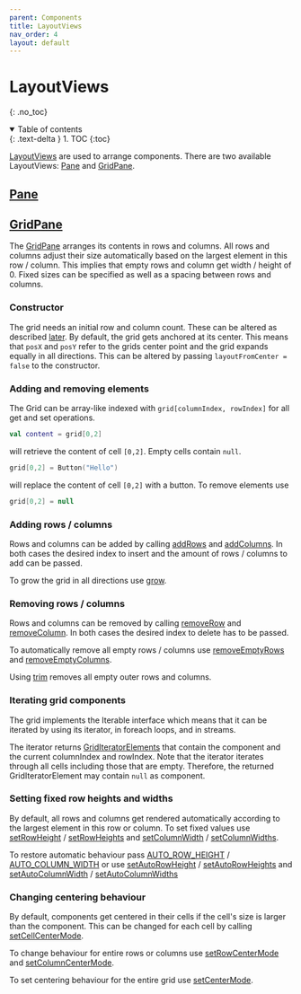 ```yaml
---
parent: Components
title: LayoutViews
nav_order: 4
layout: default
---
```


[LayoutViewDoc]: https://tudo-aqua.github.io/bgw/kotlin-docs/bgw-core/tools.aqua.bgw.components.layoutviews/-layout-view/index.html
[PaneDoc]: https://tudo-aqua.github.io/bgw/kotlin-docs/bgw-core/tools.aqua.bgw.components.layoutviews/-pane/index.html
[GridPaneDoc]: https://tudo-aqua.github.io/bgw/kotlin-docs/bgw-core/tools.aqua.bgw.components.layoutviews/-grid-pane/index.html
[addRowsDoc]: https://tudo-aqua.github.io/bgw/kotlin-docs/bgw-core/tools.aqua.bgw.components.layoutviews/-grid-pane/add-rows.html
[addColumnsDoc]: https://tudo-aqua.github.io/bgw/kotlin-docs/bgw-core/tools.aqua.bgw.components.layoutviews/-grid-pane/add-columns.html
[growDoc]: https://tudo-aqua.github.io/bgw/kotlin-docs/bgw-core/tools.aqua.bgw.components.layoutviews/-grid-pane/grow.html

[removeRowDoc]: https://tudo-aqua.github.io/bgw/kotlin-docs/bgw-core/tools.aqua.bgw.components.layoutviews/-grid-pane/remove-row.html
[removeColumnDoc]: https://tudo-aqua.github.io/bgw/kotlin-docs/bgw-core/tools.aqua.bgw.components.layoutviews/-grid-pane/remove-column.html
[removeEmptyRowsDoc]: https://tudo-aqua.github.io/bgw/kotlin-docs/bgw-core/tools.aqua.bgw.components.layoutviews/-grid-pane/remove-empty-rows.html
[removeEmptyColumnsDoc]: https://tudo-aqua.github.io/bgw/kotlin-docs/bgw-core/tools.aqua.bgw.components.layoutviews/-grid-pane/remove-empty-columns.html
[trimDoc]: https://tudo-aqua.github.io/bgw/kotlin-docs/bgw-core/tools.aqua.bgw.components.layoutviews/-grid-pane/trim.html

[setRowHeightDoc]: https://tudo-aqua.github.io/bgw/kotlin-docs/bgw-core/tools.aqua.bgw.components.layoutviews/-grid-pane/set-row-height.html
[setRowHeightsDoc]: https://tudo-aqua.github.io/bgw/kotlin-docs/bgw-core/tools.aqua.bgw.components.layoutviews/-grid-pane/set-row-heights.html
[setColumnWidthDoc]: https://tudo-aqua.github.io/bgw/kotlin-docs/bgw-core/tools.aqua.bgw.components.layoutviews/-grid-pane/set-column-width.html
[setColumnWidthsDoc]: https://tudo-aqua.github.io/bgw/kotlin-docs/bgw-core/tools.aqua.bgw.components.layoutviews/-grid-pane/set-column-widths.html

[setAutoRowHeightDoc]: https://tudo-aqua.github.io/bgw/kotlin-docs/bgw-core/tools.aqua.bgw.components.layoutviews/-grid-pane/set-auto-row-height.html
[setAutoRowHeightsDoc]: https://tudo-aqua.github.io/bgw/kotlin-docs/bgw-core/tools.aqua.bgw.components.layoutviews/-grid-pane/set-auto-row-heights.html
[setAutoColumnWidthDoc]: https://tudo-aqua.github.io/bgw/kotlin-docs/bgw-core/tools.aqua.bgw.components.layoutviews/-grid-pane/set-auto-column-width.html
[setAutoColumnWidthsDoc]: https://tudo-aqua.github.io/bgw/kotlin-docs/bgw-core/tools.aqua.bgw.components.layoutviews/-grid-pane/set-auto-column-widths.html

[setCellCenterModeDoc]: https://tudo-aqua.github.io/bgw/kotlin-docs/bgw-core/tools.aqua.bgw.components.layoutviews/-grid-pane/set-cell-center-mode.html
[setRowCenterModeDoc]: https://tudo-aqua.github.io/bgw/kotlin-docs/bgw-core/tools.aqua.bgw.components.layoutviews/-grid-pane/set-row-center-mode.html
[setColumnCenterModeDoc]: https://tudo-aqua.github.io/bgw/kotlin-docs/bgw-core/tools.aqua.bgw.components.layoutviews/-grid-pane/set-column-center-mode.html
[setCenterModeDoc]: https://tudo-aqua.github.io/bgw/kotlin-docs/bgw-core/tools.aqua.bgw.components.layoutviews/-grid-pane/set-center-mode.html

[GridIteratorElementDoc]: https://tudo-aqua.github.io/bgw/kotlin-docs/bgw-core/tools.aqua.bgw.util/-grid-iterator-element/index.html
[AUTO_ROW_HEIGHT]:https://tudo-aqua.github.io/bgw/kotlin-docs/bgw-core/tools.aqua.bgw.components.layoutviews/-grid-pane/-companion/-r-o-w_-h-e-i-g-h-t_-a-u-t-o.html
[AUTO_COLUMN_WIDTH]: https://tudo-aqua.github.io/bgw/kotlin-docs/bgw-core/tools.aqua.bgw.components.layoutviews/-grid-pane/-companion/-c-o-l-u-m-n_-w-i-d-t-h_-a-u-t-o.html
# LayoutViews

{: .no_toc}
<details open markdown="block">
  <summary>
    Table of contents
  </summary>
  {: .text-delta }
1. TOC
{:toc}
</details>

[LayoutViews][LayoutViewDoc] are used to arrange components.
There are two available LayoutViews: [Pane](#pane) and [GridPane](#gridpane).

## [Pane][PaneDoc]



## [GridPane][GridPaneDoc]
The [GridPane][GridPaneDoc] arranges its contents in rows and columns. 
All rows and columns adjust their size automatically based on the largest element in this row / column. 
This implies that empty rows and column get width / height of 0. 
Fixed sizes can be specified as well as a spacing between rows and columns.

### Constructor
The grid needs an initial row and column count. 
These can be altered as described [later](#adding-rows--columns).
By default, the grid gets anchored at its center. 
This means that ``posX`` and ``posY`` refer to the grids center point and the grid expands equally in all directions.
This can be altered by passing ``layoutFromCenter = false`` to the constructor.

### Adding and removing elements
The Grid can be array-like indexed with ``grid[columnIndex, rowIndex]`` for all get and set operations.<br>
````kotlin
val content = grid[0,2]
````
will retrieve the content of cell ``[0,2]``. Empty cells contain ``null``.

````kotlin
grid[0,2] = Button("Hello")
````
will replace the content of cell ``[0,2]`` with a button. To remove elements use
````kotlin
grid[0,2] = null
````

### Adding rows / columns
Rows and columns can be added by calling [addRows][addRowsDoc] and [addColumns][addColumnsDoc].
In both cases the desired index to insert and the amount of rows / columns to add can be passed.

To grow the grid in all directions use [grow][growDoc].

### Removing rows / columns
Rows and columns can be removed by calling [removeRow][removeRowDoc] and [removeColumn][removeColumnDoc].
In both cases the desired index to delete has to be passed.

To automatically remove all empty rows / columns use [removeEmptyRows][removeEmptyRowsDoc]
 and [removeEmptyColumns][removeEmptyColumnsDoc].

Using [trim][trimDoc] removes all empty outer rows and columns.

### Iterating grid components
The grid implements the Iterable interface which means that it can be iterated by using its iterator, in foreach loops, and in streams.

The iterator returns [GridIteratorElements][GridIteratorElementDoc] that contain the component and the current columnIndex and rowIndex.
Note that the iterator iterates through all cells including those that are empty.
Therefore, the returned GridIteratorElement may contain ``null`` as component.

### Setting fixed row heights and widths
By default, all rows and columns get rendered automatically according to the largest element in this row or column.
To set fixed values use [setRowHeight][setRowHeightDoc] / [setRowHeights][setRowHeightsDoc] and
[setColumnWidth][setColumnWidthDoc] / [setColumnWidths][setColumnWidthsDoc].

To restore automatic behaviour pass [AUTO_ROW_HEIGHT][AUTO_ROW_HEIGHT] / [AUTO_COLUMN_WIDTH][AUTO_COLUMN_WIDTH] or use
[setAutoRowHeight][setAutoRowHeightDoc] / [setAutoRowHeights][setAutoRowHeightsDoc] and
[setAutoColumnWidth][setAutoColumnWidthDoc] / [setAutoColumnWidths][setAutoColumnWidthsDoc]

### Changing centering behaviour
By default, components get centered in their cells if the cell's size is larger than the component.
This can be changed for each cell by calling [setCellCenterMode][setCellCenterModeDoc]. 

To change behaviour for entire rows or columns use [setRowCenterMode][setRowCenterModeDoc] and [setColumnCenterMode][setColumnCenterModeDoc].

To set centering behaviour for the entire grid use [setCenterMode][setCenterModeDoc].